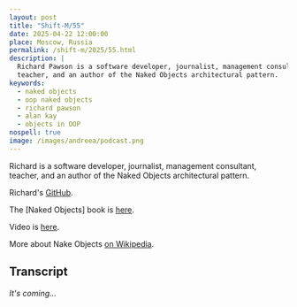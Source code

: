 ```yaml
---
layout: post
title: "Shift-M/55"
date: 2025-04-22 12:00:00
place: Moscow, Russia
permalink: /shift-m/2025/55.html
description: |
  Richard Pawson is a software developer, journalist, management consultant,
  teacher, and an author of the Naked Objects architectural pattern.
keywords:
  - naked objects
  - oop naked objects
  - richard pawson
  - alan kay
  - objects in OOP
nospell: true
image: /images/andreea/podcast.png
---
```



Richard is a software developer, journalist, management consultant, teacher,
and an author of the Naked Objects architectural pattern.

Richard's [GitHub](https://github.com/richardpawson).

The [Naked Objects] book is [here](https://amzn.to/43YwtOZ).

Video is [here](https://www.youtube.com/watch?v=x6LKw-iQHZQ).

More about Nake Objects
[on Wikipedia](https://en.wikipedia.org/wiki/Naked_objects).

## Transcript

_It's coming..._
